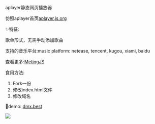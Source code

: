 aplayer静态网页播放器


仿照aplayer首页[aplayer.js.org](http://aplayer.js.org "aplayer.js.org")

✨特征:

歌单形式，无需手动添加歌曲

支持的音乐平台:music platform: netease, tencent, kugou, xiami, baidu

查看更多:[MetingJS](https://github.com/metowolf/MetingJS "MetingJS")

食用方法:
1. Fork一份
2. 修改index.html文件
3. 修改域名

🎉demo: [dmx.best](https://dmx.best/ "dmx.best")



![](https://cdn.jsdelivr.net/gh/a2396837/hexophoto/hexophoto/ffgweww325664t.jpg)
